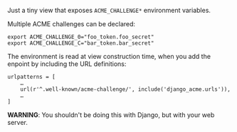 Just a tiny view that exposes `ACME_CHALLENGE*` environment variables.

Multiple ACME challenges can be declared:

    export ACME_CHALLENGE_0="foo_token.foo_secret"
    export ACME_CHALLENGE_C="bar_token.bar_secret"

The environment is read at view construction time, when you add the enpoint by
including the URL definitions:

    urlpatterns = [
        …
        url(r'^.well-known/acme-challenge/', include('django_acme.urls')),
        …
    ]

**WARNING**: You shouldn't be doing this with Django, but with your web server.
